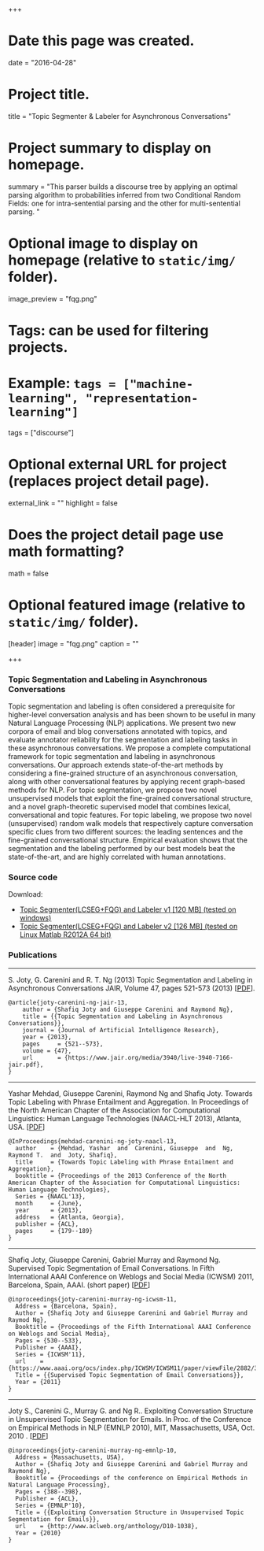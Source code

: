 +++
# Date this page was created.
date = "2016-04-28"

# Project title.
title = "Topic Segmenter & Labeler for Asynchronous Conversations"

# Project summary to display on homepage.
summary = "This parser builds a discourse tree by applying an optimal parsing algorithm to probabilities inferred from two Conditional Random Fields: one for intra-sentential parsing and the other for multi-sentential parsing. "

# Optional image to display on homepage (relative to `static/img/` folder).
image_preview = "fqg.png"

# Tags: can be used for filtering projects.
# Example: `tags = ["machine-learning", "representation-learning"]`
tags = ["discourse"]

# Optional external URL for project (replaces project detail page).
external_link = ""
highlight = false
# Does the project detail page use math formatting?
math = false

# Optional featured image (relative to `static/img/` folder).
[header]
image = "fqg.png"
caption = ""

+++

### Topic Segmentation and Labeling in Asynchronous Conversations

Topic segmentation and labeling is often considered a prerequisite for higher-level conversation analysis and has been shown to be useful in many Natural Language Processing (NLP) applications. We present two new corpora of email and blog conversations annotated with topics, and evaluate annotator reliability for the segmentation and labeling tasks in these asynchronous conversations. We propose a complete computational framework for topic segmentation and labeling in asynchronous conversations. Our approach extends state-of-the-art methods by considering a fine-grained structure of an asynchronous conversation, along with other conversational features by applying recent graph-based methods for NLP. For topic segmentation, we propose two novel unsupervised models that exploit the fine-grained conversational structure, and a novel graph-theoretic supervised model that combines lexical, conversational and topic features. For topic labeling, we propose two novel (unsupervised) random walk models that respectively capture conversation specific clues from two different sources: the leading sentences and the fine-grained conversational structure. Empirical evaluation shows that the segmentation and the labeling performed by our best models beat the state-of-the-art, and are highly correlated with human annotations.

### Source code

Download:

* [Topic Segmenter(LCSEG+FQG) and Labeler v1 [120 MB] (tested on windows)](http://www.cs.ubc.ca/cs-research/lci/research-groups/natural-language-processing/topic/topic_model.zip)
* [Topic Segmenter(LCSEG+FQG) and Labeler v2 [126 MB] (tested on Linux Matlab R2012A 64 bit)](http://www.cs.ubc.ca/cs-research/lci/research-groups/natural-language-processing/topic/topic_model[linux64].zip)

### Publications
---
S. Joty, G. Carenini and R. T. Ng (2013) Topic Segmentation and Labeling in Asynchronous Conversations  JAIR, Volume 47, pages 521-573 (2013) [[PDF](https://www.jair.org/media/3940/live-3940-7166-jair.pdf)].

```
@article{joty-carenini-ng-jair-13,
    author = {Shafiq Joty and Giuseppe Carenini and Raymond Ng},
    title = {{Topic Segmentation and Labeling in Asynchronous Conversations}},
    journal = {Journal of Artificial Intelligence Research},
    year = {2013},
    pages     = {521--573},
    volume = {47},
    url       = {https://www.jair.org/media/3940/live-3940-7166-jair.pdf},
}
```
---
Yashar Mehdad, Giuseppe Carenini, Raymond Ng and Shafiq Joty. Towards Topic Labeling with Phrase Entailment and Aggregation. In Proceedings of the North American Chapter of the Association for Computational Linguistics: Human Language Technologies (NAACL-HLT 2013), Atlanta, USA. [[PDF](https://raihanjoty.github.io/papers/mehdad-carenini-ng-joty-naacl-13.pdf)]

```
@InProceedings{mehdad-carenini-ng-joty-naacl-13,
  author    = {Mehdad, Yashar  and  Carenini, Giuseppe  and  Ng, Raymond T.  and  Joty, Shafiq},
  title     = {Towards Topic Labeling with Phrase Entailment and Aggregation},
  booktitle = {Proceedings of the 2013 Conference of the North American Chapter of the Association for Computational Linguistics: Human Language Technologies},
  Series = {NAACL'13},
  month     = {June},
  year      = {2013},
  address   = {Atlanta, Georgia},
  publisher = {ACL},
  pages     = {179--189}
}
```
---
Shafiq Joty, Giuseppe Carenini, Gabriel Murray and Raymond Ng. Supervised Topic Segmentation of Email Conversations. In Fifth International AAAI Conference on Weblogs and Social Media (ICWSM) 2011, Barcelona, Spain, AAAI. (short paper) [[PDF](https://www.aaai.org/ocs/index.php/ICWSM/ICWSM11/paper/viewFile/2882/3228)]

```
@inproceedings{joty-carenini-murray-ng-icwsm-11,
  Address = {Barcelona, Spain},
  Author = {Shafiq Joty and Giuseppe Carenini and Gabriel Murray and Raymod Ng},
  Booktitle = {Proceedings of the Fifth International AAAI Conference on Weblogs and Social Media},
  Pages = {530--533},
  Publisher = {AAAI},
  Series = {ICWSM'11},
  url    = {https://www.aaai.org/ocs/index.php/ICWSM/ICWSM11/paper/viewFile/2882/3228},
  Title = {{Supervised Topic Segmentation of Email Conversations}},
  Year = {2011}
}
```
---
Joty S.,  Carenini G., Murray G. and Ng R.. Exploiting Conversation Structure in Unsupervised Topic Segmentation for Emails. In Proc. of the Conference on Empirical Methods in NLP (EMNLP 2010), MIT, Massachusetts, USA, Oct. 2010 . [[PDF](http://www.aclweb.org/anthology/D10-1038)]

```
@inproceedings{joty-carenini-murray-ng-emnlp-10,
  Address = {Massachusetts, USA},
  Author = {Shafiq Joty and Giuseppe Carenini and Gabriel Murray and Raymond Ng},
  Booktitle = {Proceedings of the conference on Empirical Methods in Natural Language Processing},
  Pages = {388--398},
  Publisher = {ACL},
  Series = {EMNLP'10},
  Title = {{Exploiting Conversation Structure in Unsupervised Topic Segmentation for Emails}},
  url    = {http://www.aclweb.org/anthology/D10-1038},
  Year = {2010}
}
```
